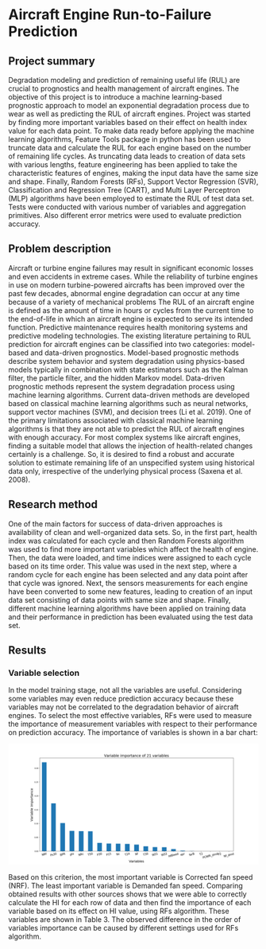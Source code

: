 # Aircraft Engine Run-to-Failure Prediction

## Project summary

Degradation modeling and prediction of remaining useful life (RUL) are crucial to prognostics and health management of aircraft engines. The objective of this project is to introduce a machine learning-based prognostic approach to model an exponential degradation process due to wear as well as predicting the RUL of aircraft engines. Project was started by finding more important variables based on their effect on health index value for each data point. To make data ready before applying the machine learning algorithms, Feature Tools package in python has been used to truncate data and calculate the RUL for each engine based on the number of remaining life cycles. As truncating data leads to creation of data sets with various lengths, feature engineering has been applied to take the characteristic features of engines, making the input data have the same size and shape. Finally, Random Forests (RFs), Support Vector Regression (SVR), Classification and Regression Tree (CART), and Multi Layer Perceptron (MLP) algorithms have been employed to estimate the RUL of test data set. Tests were conducted with various number of variables and aggregation primitives. Also different error metrics were used to evaluate prediction accuracy.

## Problem description

Aircraft or turbine engine failures may result in significant economic losses and even accidents in extreme cases. While the reliability of turbine engines in use on modern turbine-powered aircrafts has been improved over the past few decades, abnormal engine degradation can occur at any time because of a variety of mechanical problems
The RUL of an aircraft engine is defined as the amount of time in hours or cycles from the current time to the end-of-life in which an aircraft engine is expected to serve its intended function. Predictive maintenance requires health monitoring systems and predictive modeling technologies. The existing literature pertaining to RUL prediction for aircraft engines can be classified into two categories: model-based and data-driven prognostics. Model-based prognostic methods describe system behavior and system degradation using physics-based models typically in combination with state estimators such as the Kalman filter, the particle filter, and the hidden Markov model. Data-driven prognostic methods represent the system degradation process using machine learning algorithms. Current data-driven methods are developed based on classical machine learning algorithms such as neural networks, support vector machines (SVM), and decision trees (Li et al. 2019). One of the primary limitations associated with classical machine learning algorithms is that they are not able to predict the RUL of aircraft engines with enough
accuracy. For most complex systems like aircraft engines, finding a suitable model that allows the injection of health-related changes certainly is a challenge. So, it is desired to find a robust and accurate solution to estimate remaining life of an unspecified system using historical data only, irrespective of the underlying physical process (Saxena et al. 2008).

## Research method

One of the main factors for success of data-driven approaches is availability of clean and well-organized data sets. So, in the first part, health index was calculated for each cycle and then Random Forests algorithm was used to find more important variables which affect the health of engine. Then, the data were loaded, and time indices were assigned to each cycle based on its time order. This value was used in the next step, where a random cycle for each engine has been selected and any data point after that cycle was ignored. Next, the sensors measurements for each engine have been converted to some new features, leading to creation of an input data set consisting of data points with same size and shape. Finally, different machine learning algorithms have been applied on training data and their performance in prediction has been evaluated using the test data set.

## Results
### Variable selection

In the model training stage, not all the variables are useful. Considering some variables may even reduce prediction accuracy because these variables may not be correlated to the degradation behavior of aircraft engines. To select the most effective variables, RFs were used to measure the importance of measurement variables with respect to their performance on prediction accuracy. The importance of variables is shown in a bar chart:

<p align="center">
    <img src="Doc_Files/Variable Importance Diagram.png" width=600></br>
</p>

Based on this criterion, the most important variable is Corrected fan speed (NRF). The least important variable is Demanded fan speed. Comparing obtained results with other sources shows that we were able to correctly calculate the HI for each row of data and then find the importance of each variable based on its effect on HI value, using RFs algorithm. These variables are shown in Table 3. The observed difference in the order of variables importance can be caused by different settings used for RFs algorithm.

